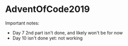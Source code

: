 # AdventOfCode2019
Important notes:
* Day 7 2nd part isn't done, and likely won't be for now
* Day 10 isn't done yet: not working
